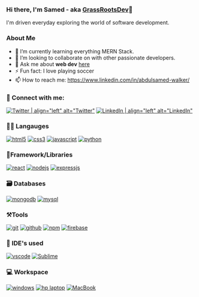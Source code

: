 ### Hi there, I'm Samed - aka [GrassRootsDev][website]👋

I'm driven everyday exploring the world of software development.

### About Me

- 🌱 I’m currently learning everything MERN Stack.
- 👯 I’m looking to collaborate on with other passionate developers.
- 💬 Ask me about **web dev** [here](https://www.linkedin.com/in/abdulsamed-walker/)
- ⚡ Fun fact: I love playing soccer
- 📫 How to reach me: https://www.linkedin.com/in/abdulsamed-walker/

<!--
**ASamedWalker/ASamedWalker** is a ✨ _special_ ✨ repository because its `README.md` (this file) appears on your GitHub profile.

Here are some ideas to get you started:

- 🔭 I’m currently working on ...
- 🤔 I’m looking for help with ...
- 😄 Pronouns: ...
-->

### 🤝 Connect with me:
<!-- [<img align="left" alt="codeSTACKr | Twitter" width="22px" src="https://cdn.jsdelivr.net/npm/simple-icons@v3/icons/twitter.svg" />][twitter]
[<img align="left" alt="codeSTACKr | LinkedIn" width="22px" src="https://cdn.jsdelivr.net/npm/simple-icons@v3/icons/linkedin.svg" />][linkedin] -->

[![Twitter | align="left" alt="Twitter"](https://img.shields.io/badge/Twitter-1DA1F2?style=for-the-badge&logo=twitter&logoColor=white)][Twitter]
[![LinkedIn | align="left" alt="LinkedIn"](https://img.shields.io/badge/LinkedIn-0077B5?style=for-the-badge&logo=linkedin&logoColor=white)][Linkedin]



### 🧑‍💻 Langauges 
[![html5](https://img.shields.io/badge/HTML5-E34F26?style=for-the-badge&logo=html5&logoColor=white)][html]
[![css3](https://img.shields.io/badge/CSS3-1572B6?style=for-the-badge&logo=css3&logoColor=white)][css]
[![javascript](https://img.shields.io/badge/JavaScript-323330?style=for-the-badge&logo=javascript&logoColor=F7DF1E)][jscript]
[![python](https://img.shields.io/badge/python-python-brightgreen?style=for-the-badge&logo=python&logoColor=brightgreen)][jscript]


### 🧩Framework/Libraries
[![react](https://img.shields.io/badge/React-20232A?style=for-the-badge&logo=react&logoColor=61DAFB)][reactjs]
[![nodejs](https://img.shields.io/badge/Node.js-339933?style=for-the-badge&logo=nodedotjs&logoColor=white)][Nodejs]
[![expressjs](https://img.shields.io/badge/Express.js-000000?style=for-the-badge&logo=express&logoColor=white)][Expressjs]


### 🗃️ Databases

[![mongodb](https://img.shields.io/badge/MongoDB-4EA94B?style=for-the-badge&logo=mongodb&logoColor=white)][mongodb]
[![mysql](https://img.shields.io/badge/MySQL-005C84?style=for-the-badge&logo=mysql&logoColor=white)][mysql]

### ⚒️Tools
[![git](https://img.shields.io/badge/GIT-E44C30?style=for-the-badge&logo=git&logoColor=white)][Git]
[![github](https://img.shields.io/badge/GitHub-100000?style=for-the-badge&logo=github&logoColor=white)][GitHub]
[![npm](https://img.shields.io/badge/npm-CB3837?style=for-the-badge&logo=npm&logoColor=white)][npm]
[![firebase](https://img.shields.io/badge/firebase-ffca28?style=for-the-badge&logo=firebase&logoColor=black)][firebase]


### 🧠 IDE's used
[![vscode](https://img.shields.io/badge/Visual_Studio_Code-0078D4?style=for-the-badge&logo=visual%20studio%20code&logoColor=white)][vscode]
[![Sublime](https://img.shields.io/badge/-SUBLIME%20TEXT-orange)][sublime]

### 💻 Workspace
[![windows](https://img.shields.io/badge/Windows-0078D6?style=for-the-badge&logo=windows&logoColor=white)][mongodb]
[![hp laptop](https://img.shields.io/badge/hp%20laptop-0096D6?style=for-the-badge&logo=hp&logoColor=white)][mongodb]
[![MacBook](https://img.shields.io/badge/MacBook%20-0096D6?style=for-the-badge&logo=apple&logoColor=blue)][mongodb]



[website]:https://asamedwalker.github.io/grassrootsdev-homepage/
[twitter]: https://twitter.com/GrassRoots_Dev
[linkedIn]:https://www.linkedin.com/in/abdulsamed-walker/
[vscode]:https://code.visualstudio.com/
[html]:https://developer.mozilla.org/en-US/docs/Web/HTML
[css]:https://developer.mozilla.org/en-US/docs/Web/CSS
[jscript]:https://developer.mozilla.org/en-US/docs/Web/JavaScript
[reactjs]:https://reactjs.org/
[Nodejs]:https://nodejs.org/en/
[Git]:https://git-scm.com/
[GitHub]:https://github.com/ASamedWalker
[Terminal]:https://docs.microsoft.com/en-us/windows/terminal/
[Expressjs]:https://expressjs.com/
[npm]:https://www.npmjs.com/
[firebase]:https://firebase.google.com/
[mongodb]:https://asamedwalker.github.io/MastermindGame/
[mysql]:https://asamedwalker.github.io/MastermindGame/
[sublime]:https://www.sublimetext.com/
